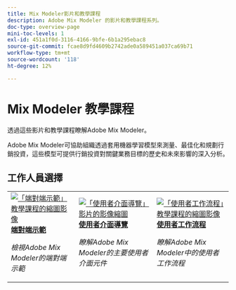 ```yaml
---
title: Mix Modeler影片和教學課程
description: Adobe Mix Modeler 的影片和教學課程系列。
doc-type: overview-page
mini-toc-levels: 1
exl-id: 451a1f0d-3116-4166-9bfe-6b1a295ebac8
source-git-commit: fcae8d9fd4609b2742ade0a589451a037ca69b71
workflow-type: tm+mt
source-wordcount: '118'
ht-degree: 12%

---
```


# Mix Modeler 教學課程

透過這些影片和教學課程瞭解Adobe Mix Modeler。

Adobe Mix Modeler可協助組織透過套用機器學習模型來測量、最佳化和規劃行銷投資，這些模型可提供行銷投資對關鍵業務目標的歷史和未來影響的深入分析。


<div id="recs-overview-body-1"></div>
<div id="recs-overview-body-2"></div>
<div id="recs-overview-body-3"></div>
<div id="recs-overview-body-4"></div>
<div id="recs-overview-body-5"></div>
<div id="recs-overview-body-6"></div>

## 工作人員選擇

<div id="staff-picks-section">
<table style="margin-top: 0 !important">
<tr>
  <td>
    <a href="intro/demo.md">
      <img alt="「端對端示範」教學課程的縮圖影像" src="https://video.tv.adobe.com/v/3440794?format=jpeg" />
    </a>
    <div>
      <a href="intro/demo.md">
    <strong>端對端示範</strong>
    </a>
    </div>
    <p>
    <em>檢視Adobe Mix Modeler的端對端示範</em>
    <p>
  </td>
  <td>
    <a href="intro/user-interface-tour.md">
      <img alt="「使用者介面導覽」影片的影像縮圖" src="https://video.tv.adobe.com/v/3424851?format=jpeg" />
    </a>
    <div>
      <a href="intro/user-interface-tour.md">
    <strong>使用者介面導覽</strong>
    </a>
    </div>
    <p>
    <em>瞭解Adobe Mix Modeler的主要使用者介面元件</em>
    <p>
  </td>
  <td>
    <a href="intro/user-workflow.md">
      <img alt="「使用者工作流程」教學課程的縮圖影像" src="https://video.tv.adobe.com/v/3424854?format=jpeg" />
    </a>
    <div>
      <a href="intro/user-workflow.md">
    <strong>使用者工作流程</strong>
    </a>
    </div>
    <p>
    <em>瞭解Adobe Mix Modeler中的使用者工作流程</em>
    <p>
  </td>
</tr>
</table>

</div>
